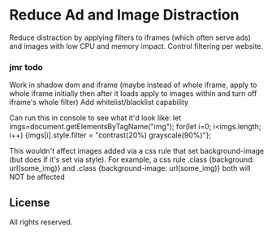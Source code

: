 # Reduce Ad and Image Distraction

Reduce distraction by applying filters to iframes (which often serve ads) and images with low CPU and memory impact. Control filtering per website.

### jmr todo

Work in shadow dom and iframe (maybe instead of whole iframe, apply to whole iframe initially then after it loads apply to images within and turn off iframe's whole filter)
Add whitelist/blacklist capability

Can run this in console to see what it'd look like:
let imgs=document.getElementsByTagName("img"); for(let i=0; i<imgs.length; i++) {imgs[i].style.filter = "contrast(20%) grayscale(90%)"};

This wouldn't affect images added via a css rule that set background-image (but does if it's set via style). For example, a css rule
.class {background: url(some_img)} and .class {background-image: url(some_img)} both will NOT be affected

## License

All rights reserved.
